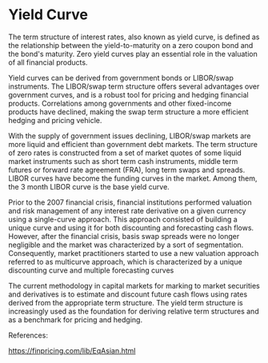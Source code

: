 # Yield Curve

The term structure of interest rates, also known as yield curve, is defined as the relationship between the yield-to-maturity on a zero coupon bond and the bond's maturity. Zero yield curves play an essential role in the valuation of all financial products. 

Yield curves can be derived from government bonds or LIBOR/swap instruments. The LIBOR/swap term structure offers several advantages over government curves, and is a robust tool for pricing and hedging financial products. Correlations among governments and other fixed-income products have declined, making the swap term structure a more efficient hedging and pricing vehicle. 

With the supply of government issues declining, LIBOR/swap markets are more liquid and efficient than government debt markets. The term structure of zero rates is constructed from a set of market quotes of some liquid market instruments such as short term cash instruments, middle term futures or forward rate agreement (FRA), long term swaps and spreads. LIBOR curves have become the funding curves in the market. Among them, the 3 month LIBOR curve is the base yield curve. 

Prior to the 2007 financial crisis, financial institutions performed valuation and risk management of any interest rate derivative on a given currency using a single-curve approach. This approach consisted of building a unique curve and using it for both discounting and forecasting cash flows. However, after the financial crisis, basis swap spreads were no longer negligible and the market was characterized by a sort of segmentation. Consequently, market practitioners started to use a new valuation approach referred to as multicurve approach, which is characterized by a unique discounting curve and multiple forecasting curves 

The current methodology in capital markets for marking to market securities and derivatives is to estimate and discount future cash flows using rates derived from the appropriate term structure. The yield term structure is increasingly used as the foundation for deriving relative term structures and as a benchmark for pricing and hedging. 

References:

https://finpricing.com/lib/EqAsian.html



